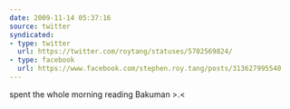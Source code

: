 ```yaml
---
date: 2009-11-14 05:37:16
source: twitter
syndicated:
- type: twitter
  url: https://twitter.com/roytang/statuses/5702569824/
- type: facebook
  url: https://www.facebook.com/stephen.roy.tang/posts/313627995540
---
```


spent the whole morning reading Bakuman &gt;.&lt;